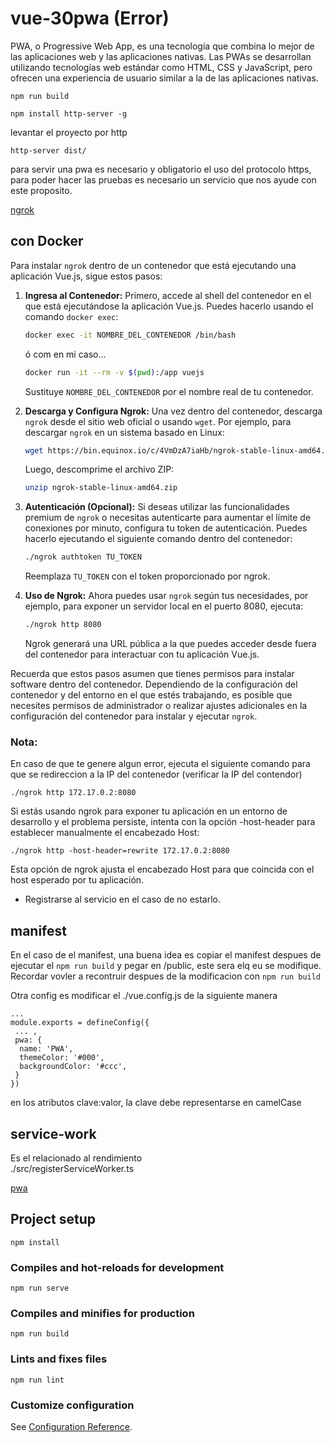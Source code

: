 # vue-30pwa (Error)
PWA, o Progressive Web App, es una tecnología que combina lo mejor de las aplicaciones web y las aplicaciones nativas. Las PWAs se desarrollan utilizando tecnologías web estándar como HTML, CSS y JavaScript, pero ofrecen una experiencia de usuario similar a la de las aplicaciones nativas. 

```
npm run build
```

```
npm install http-server -g
```

levantar el proyecto por http
```
http-server dist/
```

para servir una pwa es necesario y obligatorio el uso del protocolo https, para poder hacer las pruebas es necesario un servicio que nos ayude con este proposito.

[ngrok](https://ngrok.com/download)

## con Docker
Para instalar `ngrok` dentro de un contenedor que está ejecutando una aplicación Vue.js, sigue estos pasos:

1. **Ingresa al Contenedor:**
   Primero, accede al shell del contenedor en el que está ejecutándose la aplicación Vue.js. Puedes hacerlo usando el comando `docker exec`:

   ```bash
   docker exec -it NOMBRE_DEL_CONTENEDOR /bin/bash
   ```
    ó com en mi caso...
   ```bash
   docker run -it --rm -v $(pwd):/app vuejs
   ```

   Sustituye `NOMBRE_DEL_CONTENEDOR` por el nombre real de tu contenedor.

2. **Descarga y Configura Ngrok:**
   Una vez dentro del contenedor, descarga `ngrok` desde el sitio web oficial o usando `wget`. Por ejemplo, para descargar `ngrok` en un sistema basado en Linux:

   ```bash
   wget https://bin.equinox.io/c/4VmDzA7iaHb/ngrok-stable-linux-amd64.zip
   ```

   Luego, descomprime el archivo ZIP:

   ```bash
   unzip ngrok-stable-linux-amd64.zip
   ```

3. **Autenticación (Opcional):**
   Si deseas utilizar las funcionalidades premium de `ngrok` o necesitas autenticarte para aumentar el límite de conexiones por minuto, configura tu token de autenticación. Puedes hacerlo ejecutando el siguiente comando dentro del contenedor:

   ```bash
   ./ngrok authtoken TU_TOKEN
   ```

   Reemplaza `TU_TOKEN` con el token proporcionado por ngrok.

4. **Uso de Ngrok:**
   Ahora puedes usar `ngrok` según tus necesidades, por ejemplo, para exponer un servidor local en el puerto 8080, ejecuta:

   ```bash
   ./ngrok http 8080
   ```

   Ngrok generará una URL pública a la que puedes acceder desde fuera del contenedor para interactuar con tu aplicación Vue.js.

Recuerda que estos pasos asumen que tienes permisos para instalar software dentro del contenedor. Dependiendo de la configuración del contenedor y del entorno en el que estés trabajando, es posible que necesites permisos de administrador o realizar ajustes adicionales en la configuración del contenedor para instalar y ejecutar `ngrok`.

### Nota: 
En caso de que te genere algun error, ejecuta el siguiente comando para que se redireccion a la IP del contenedor (verificar la IP del contendor)

```
./ngrok http 172.17.0.2:8080
```
Si estás usando ngrok para exponer tu aplicación en un entorno de desarrollo y el problema persiste, intenta con la opción -host-header para establecer manualmente el encabezado Host:

```
./ngrok http -host-header=rewrite 172.17.0.2:8080
```

Esta opción de ngrok ajusta el encabezado Host para que coincida con el host esperado por tu aplicación.


* Registrarse al servicio en el caso de no estarlo.

## manifest

En el caso de el manifest, una buena idea es copiar el manifest despues de ejecutar el ```npm run build```  y pegar en /public, este sera elq eu se modifique. Recordar vovler a recontruir despues de la modificacion con ```npm run build```

Otra config es modificar el ./vue.config.js de la siguiente manera
 ```
 ...
 module.exports = defineConfig({
  ... ,
  pwa: {
   name: 'PWA',
   themeColor: '#000',
   backgroundColor: '#ccc',
  }
})
 ```

 en los atributos clave:valor, la clave debe representarse en camelCase

## service-work
Es el relacionado al rendimiento  
./src/registerServiceWorker.ts

[pwa](https://cli.vuejs.org/core-plugins/pwa.html#configuration)

## Project setup
```
npm install
```

### Compiles and hot-reloads for development
```
npm run serve
```

### Compiles and minifies for production
```
npm run build
```

### Lints and fixes files
```
npm run lint
```

### Customize configuration
See [Configuration Reference](https://cli.vuejs.org/config/).
